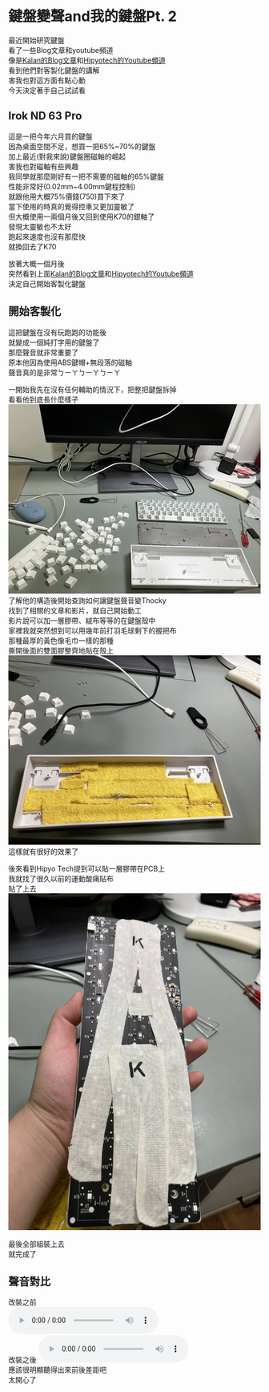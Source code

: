 # 鍵盤變聲and我的鍵盤Pt. 2
最近開始研究鍵盤  
看了一些Blog文章和youtube頻道  
像是[Kalan的Blog文章](https://blog.kalan.dev/devnote/keyboard-1)和[Hipyotech的Youtube頻道](https://www.youtube.com/@HipyoTech)  
看到他們對客製化鍵盤的講解  
害我也對這方面有點心動  
今天決定著手自己試試看  

## Irok ND 63 Pro 
這是一把今年六月買的鍵盤  
因為桌面空間不足，想買一把65%~70%的鍵盤  
加上最近(對我來說)鍵盤圈磁軸的崛起  
害我也對磁軸有些興趣  
我同學就那麼剛好有一把不需要的磁軸的65%鍵盤  
性能非常好(0.02mm~4.00mm鍵程控制)  
就跟他用大概75%價錢(750)買下來了  
當下使用的時真的覺得控車又更加靈敏了  
但大概使用一兩個月後又回到使用K70的銀軸了  
發現太靈敏也不太好  
跑起來速度也沒有那麼快  
就換回去了K70  
  
放著大概一個月後  
突然看到上面[Kalan的Blog文章](https://blog.kalan.dev/devnote/keyboard-1)和[Hipyotech的Youtube頻道](https://www.youtube.com/@HipyoTech)  
決定自己開始客製化鍵盤  

## 開始客製化  
這把鍵盤在沒有玩跑跑的功能後  
就變成一個純打字用的鍵盤了  
那麼聲音就非常重要了  
原本他因為使用ABS鍵帽+無段落的磁軸  
聲音真的是非常ㄅㄧㄚㄅㄧㄚㄅㄧㄚ

一開始我先在沒有任何輔助的情況下，把整把鍵盤拆掉  
看看他到底長什麼樣子  
![split](splitup.jpg)   
了解他的構造後開始查詢如何讓鍵盤聲音變Thocky  
找到了相關的文章和影片，就自己開始動工  
影片說可以加一層膠帶、絨布等等的在鍵盤殼中  
家裡我就突然想到可以用幾年前打羽毛球剩下的握把布   
那種最厚的黃色像毛巾一樣的那種  
撕開後面的雙面膠整齊地貼在殼上  
![wrap](case.jpg)  
這樣就有很好的效果了  
  
後來看到Hipyo Tech提到可以貼一層膠帶在PCB上  
我就找了很久以前的運動酸痛貼布  
貼了上去  
![PCB](back.jpg)  

最後全部組裝上去  
就完成了  

## 聲音對比  
改裝之前  
<audio controls> <source src={require('./keyboard2.m4a').default} type="audio/mp4" /> </audio>  
改裝之後 
<audio controls> <source src={require('./keyboard1.m4a').default} type="audio/mp4" /> </audio>   
應該很明顯聽得出來前後差距吧  
太開心了  
